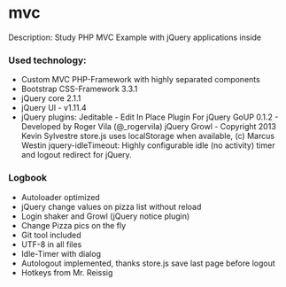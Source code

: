 # mvc

Description:
Study PHP MVC Example with jQuery applications inside

### Used technology:

* Custom MVC PHP-Framework with highly separated components
* Bootstrap CSS-Framework 3.3.1
* jQuery core 2.1.1
* jQuery UI - v1.11.4 
* jQuery plugins:
   Jeditable - Edit In Place Plugin For jQuery
   GoUP 0.1.2 - Developed by Roger Vila (@_rogervila)
   jQuery Growl - Copyright 2013 Kevin Sylvestre
   store.js uses localStorage when available, (c) Marcus Westin
   jquery-idleTimeout: Highly configurable idle (no activity) timer and logout redirect for jQuery.


### Logbook

* Autoloader optimized
* jQuery change values on pizza list without reload
* Login shaker and Growl (jQuery notice plugin)
* Change Pizza pics on the fly 
* Git tool included
* UTF-8 in all files
* Idle-Timer with dialog
* Autologout implemented, thanks store.js save last page before logout
* Hotkeys from Mr. Reissig